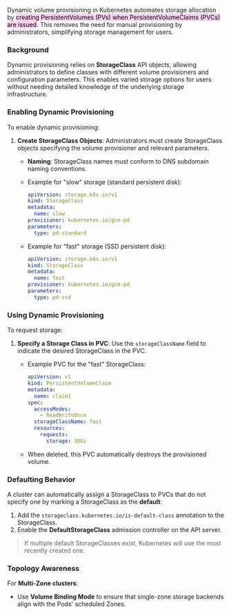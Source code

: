 
Dynamic volume provisioning in Kubernetes automates storage allocation by <mark style="background: #FFB8EBA6;">creating PersistentVolumes (PVs) when PersistentVolumeClaims (PVCs) are issued</mark>. This removes the need for manual provisioning by administrators, simplifying storage management for users.

### Background

Dynamic provisioning relies on **StorageClass** API objects, allowing administrators to define classes with different volume provisioners and configuration parameters. This enables varied storage options for users without needing detailed knowledge of the underlying storage infrastructure.

### Enabling Dynamic Provisioning

To enable dynamic provisioning:

1. **Create StorageClass Objects**: Administrators must create StorageClass objects specifying the volume provisioner and relevant parameters.
   - **Naming**: StorageClass names must conform to DNS subdomain naming conventions.
   - Example for "slow" storage (standard persistent disk):

     ```yaml
     apiVersion: storage.k8s.io/v1
     kind: StorageClass
     metadata:
       name: slow
     provisioner: kubernetes.io/gce-pd
     parameters:
       type: pd-standard
     ```

   - Example for "fast" storage (SSD persistent disk):

     ```yaml
     apiVersion: storage.k8s.io/v1
     kind: StorageClass
     metadata:
       name: fast
     provisioner: kubernetes.io/gce-pd
     parameters:
       type: pd-ssd
     ```


### Using Dynamic Provisioning

To request storage:

1. **Specify a Storage Class in PVC**: Use the `storageClassName` field to indicate the desired StorageClass in the PVC.
   - Example PVC for the "fast" StorageClass:

     ```yaml
     apiVersion: v1
     kind: PersistentVolumeClaim
     metadata:
       name: claim1
     spec:
       accessModes:
         - ReadWriteOnce
       storageClassName: fast
       resources:
         requests:
           storage: 30Gi
     ```

   - When deleted, this PVC automatically destroys the provisioned volume.


### Defaulting Behavior

A cluster can automatically assign a StorageClass to PVCs that do not specify one by marking a StorageClass as the **default**:

1. Add the `storageclass.kubernetes.io/is-default-class` annotation to the StorageClass.
2. Enable the **DefaultStorageClass** admission controller on the API server.

> If multiple default StorageClasses exist, Kubernetes will use the most recently created one.


### Topology Awareness

For **Multi-Zone clusters**:

- Use **Volume Binding Mode** to ensure that single-zone storage backends align with the Pods' scheduled Zones.
